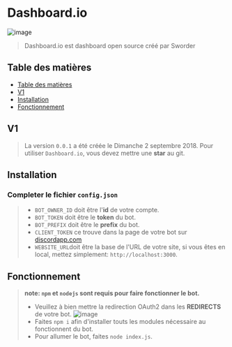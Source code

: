 
# Dashboard.io
![image](https://cdn.discordapp.com/avatars/485752871027998725/abd8ca42e420f9fcda938f8281d874db.png?size=160)
> Dashboard.io est dashboard open source créé par Sworder

## Table des matières

* [Table des matières](#table-des-matières)
* [V1](#v1)
* [Installation](#installation)
* [Fonctionnement](#fonctionnement)

## V1 

> La version `0.0.1` a été créée le Dimanche 2 septembre 2018. Pour utiliser `Dashboard.io`, vous devez mettre une **star** au git.

## Installation

### Completer le fichier `config.json`
>* `BOT_OWNER_ID` doit être l'**id** de votre compte.
>* `BOT_TOKEN` doit être le **token** du bot.
>* `BOT_PREFIX` doit être le **prefix** du bot.
>* `CLIENT_TOKEN` ce trouve dans la page de votre bot sur [discordapp.com](https://discordapp.com/developers/applications/)
>* `WEBSITE_URL`doit être la base de l'URL de votre site, si vous êtes en local, mettez simplement: `http://localhost:3000`.

## Fonctionnement

> **note: `npm` et `nodejs` sont requis pour faire fonctionner le bot.**
>* Veuillez à bien mettre la redirection OAuth2 dans les **REDIRECTS** de votre bot.
![image](https://cdn.discordapp.com/attachments/485886312398848030/485886331336130561/unknown.png)
>* Faites `npm i` afin d'installer touts les modules nécessaire au fonctionnent du bot.
>* Pour allumer le bot, faites `node index.js`.
